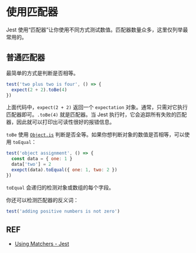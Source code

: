 # 使用匹配器

Jest 使用“匹配器”让你使用不同方式测试数值。匹配器数量众多，这里仅列举最常用的。

## 普通匹配器

最简单的方式是判断是否相等。

```js
test('two plus two is four', () => {
  expect(2 + 2).toBe(4)
})
```

上面代码中，`expect(2 + 2)` 返回一个 `expectation` 对象。通常，只需对它执行匹配器即可。`.toBe(4)` 就是匹配器。当 Jest 执行时，它会追踪所有失败的匹配器，因此就可以打印出可读性很好的报错信息。

`toBe` 使用 [`Object.is`][is] 判断是否全等。如果你想判断对象的数值是否相等，可以使用 `toEqual`：

```js
test('object assignment', () => {
  const data = { one: 1 }
  data['two'] = 2
  exepct(data).toEqual({ one: 1, two: 2 })
})
```

`toEqual` 会递归的检测对象或数组的每个字段。

你还可以检测匹配器的反义词：

```js
test('adding positive numbers is not zero')
```

## REF

- [Using Matchers - Jest][matchers]

[matchers]: https://facebook.github.io/jest/docs/en/using-matchers.html
[is]: https://developer.mozilla.org/en-US/docs/Web/JavaScript/Reference/Global_Objects/Object/is